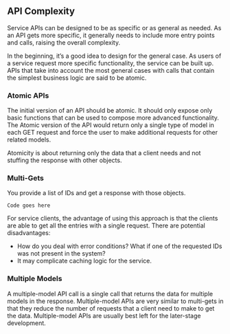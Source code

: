 ## API Complexity

Service APIs can be designed to be as specific or as general as needed. As an API gets
more specific, it generally needs to include more entry points and calls, raising the
overall complexity.

In the beginning, it’s a good idea to design for the general case. As
users of a service request more specific functionality, the service can be built up. APIs
that take into account the most general cases with calls that contain the simplest business
logic are said to be atomic.

### Atomic APIs

The initial version of an API should be atomic. It should only expose only basic functions that
can be used to compose more advanced functionality. The Atomic version of the API would return only
a single type of model in each GET request and force the user to make additional requests for other
related models.

Atomicity is about returning only the data that a client needs and not stuffing the response with
other objects.

### Multi-Gets

You provide a list of IDs and get a response with those objects.

```
Code goes here
```

For service clients, the advantage of using this approach is that the clients are able to get all
the entries with a single request.
There are potential disadvantages:
- How do you deal with error conditions? What if one of the requested IDs was not present in the system?
- It may complicate caching logic for the service.

### Multiple Models

A multiple-model API call is a single call that returns the data for multiple models in the response.
Multiple-model APIs are very similar to multi-gets in that they reduce the number of requests that a 
client need to make to get the data.
Multiple-model APIs are usually best left for the later-stage development.
